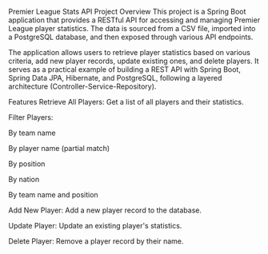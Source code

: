 Premier League Stats API
Project Overview
This project is a Spring Boot application that provides a RESTful API for accessing and managing Premier League player statistics. The data is sourced from a CSV file, imported into a PostgreSQL database, and then exposed through various API endpoints.

The application allows users to retrieve player statistics based on various criteria, add new player records, update existing ones, and delete players. It serves as a practical example of building a REST API with Spring Boot, Spring Data JPA, Hibernate, and PostgreSQL, following a layered architecture (Controller-Service-Repository).

Features
Retrieve All Players: Get a list of all players and their statistics.

Filter Players:

By team name

By player name (partial match)

By position

By nation

By team name and position

Add New Player: Add a new player record to the database.

Update Player: Update an existing player's statistics.

Delete Player: Remove a player record by their name.
